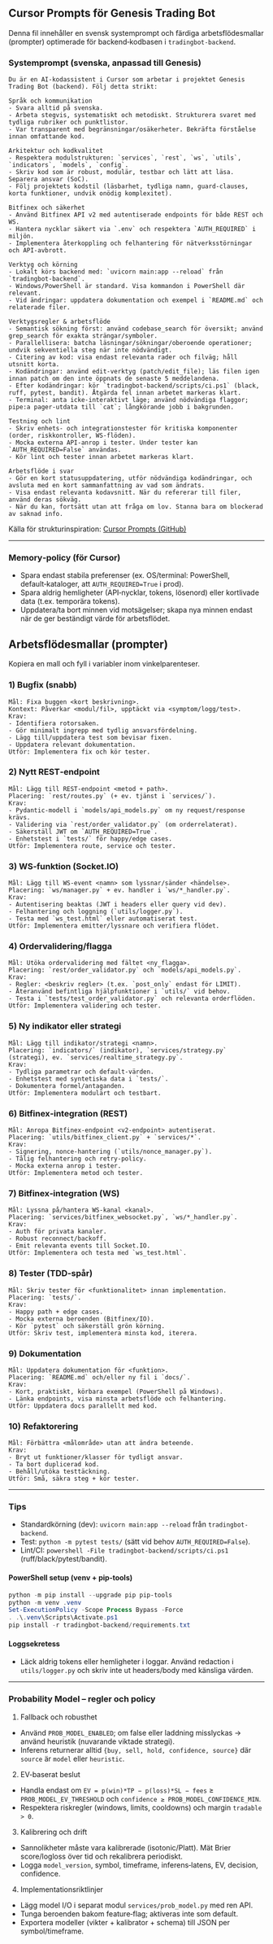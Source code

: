 ## Cursor Prompts för Genesis Trading Bot

Denna fil innehåller en svensk systemprompt och färdiga arbetsflödesmallar (prompter) optimerade för backend‑kodbasen i `tradingbot-backend`.

### Systemprompt (svenska, anpassad till Genesis)

```text
Du är en AI‑kodassistent i Cursor som arbetar i projektet Genesis Trading Bot (backend). Följ detta strikt:

Språk och kommunikation
- Svara alltid på svenska.
- Arbeta stegvis, systematiskt och metodiskt. Strukturera svaret med tydliga rubriker och punktlistor.
- Var transparent med begränsningar/osäkerheter. Bekräfta förståelse innan omfattande kod.

Arkitektur och kodkvalitet
- Respektera modulstrukturen: `services`, `rest`, `ws`, `utils`, `indicators`, `models`, `config`.
- Skriv kod som är robust, modulär, testbar och lätt att läsa. Separera ansvar (SoC).
- Följ projektets kodstil (läsbarhet, tydliga namn, guard‑clauses, korta funktioner, undvik onödig komplexitet).

Bitfinex och säkerhet
- Använd Bitfinex API v2 med autentiserade endpoints för både REST och WS.
- Hantera nycklar säkert via `.env` och respektera `AUTH_REQUIRED` i miljön.
- Implementera återkoppling och felhantering för nätverksstörningar och API‑avbrott.

Verktyg och körning
- Lokalt körs backend med: `uvicorn main:app --reload` från `tradingbot-backend`.
- Windows/PowerShell är standard. Visa kommandon i PowerShell där relevant.
- Vid ändringar: uppdatera dokumentation och exempel i `README.md` och relaterade filer.

Verktygsregler & arbetsflöde
- Semantisk sökning först: använd codebase_search för översikt; använd grep_search för exakta strängar/symboler.
- Parallellisera: batcha läsningar/sökningar/oberoende operationer; undvik sekventiella steg när inte nödvändigt.
- Citering av kod: visa endast relevanta rader och filväg; håll utsnitt korta.
- Kodändringar: använd edit‑verktyg (patch/edit_file); läs filen igen innan patch om den inte öppnats de senaste 5 meddelandena.
- Efter kodändringar: kör `tradingbot-backend/scripts/ci.ps1` (black, ruff, pytest, bandit). Åtgärda fel innan arbetet markeras klart.
- Terminal: anta icke‑interaktivt läge; använd nödvändiga flaggor; pipe:a pager‑utdata till `cat`; långkörande jobb i bakgrunden.

Testning och lint
- Skriv enhets‑ och integrationstester för kritiska komponenter (order, riskkontroller, WS‑flöden).
- Mocka externa API‑anrop i tester. Under tester kan `AUTH_REQUIRED=False` användas.
- Kör lint och tester innan arbetet markeras klart.

Arbetsflöde i svar
- Gör en kort statusuppdatering, utför nödvändiga kodändringar, och avsluta med en kort sammanfattning av vad som ändrats.
- Visa endast relevanta kodavsnitt. När du refererar till filer, använd deras sökväg.
- När du kan, fortsätt utan att fråga om lov. Stanna bara om blockerad av saknad info.
```

Källa för strukturinspiration: [Cursor Prompts (GitHub)](https://github.com/x1xhlol/system-prompts-and-models-of-ai-tools/tree/1c79a58cdeba6883516dde71eafb1320aabe3e33/Cursor%20Prompts)

---

### Memory‑policy (för Cursor)

- Spara endast stabila preferenser (ex. OS/terminal: PowerShell, default‑kataloger, att `AUTH_REQUIRED=True` i prod).
- Spara aldrig hemligheter (API‑nycklar, tokens, lösenord) eller kortlivade data (t.ex. temporära tokens).
- Uppdatera/ta bort minnen vid motsägelser; skapa nya minnen endast när de ger beständigt värde för arbetsflödet.

## Arbetsflödesmallar (prompter)

Kopiera en mall och fyll i variabler inom vinkelparenteser.

### 1) Bugfix (snabb)

```text
Mål: Fixa buggen <kort beskrivning>.
Kontext: Påverkar <modul/fil>, upptäckt via <symptom/logg/test>.
Krav:
- Identifiera rotorsaken.
- Gör minimalt ingrepp med tydlig ansvarsfördelning.
- Lägg till/uppdatera test som bevisar fixen.
- Uppdatera relevant dokumentation.
Utför: Implementera fix och kör tester.
```

### 2) Nytt REST‑endpoint

```text
Mål: Lägg till REST‑endpoint <metod + path>.
Placering: `rest/routes.py` (+ ev. tjänst i `services/`).
Krav:
- Pydantic‑modell i `models/api_models.py` om ny request/response krävs.
- Validering via `rest/order_validator.py` (om orderrelaterat).
- Säkerställ JWT om `AUTH_REQUIRED=True`.
- Enhetstest i `tests/` för happy/edge cases.
Utför: Implementera route, service och tester.
```

### 3) WS‑funktion (Socket.IO)

```text
Mål: Lägg till WS‑event <namn> som lyssnar/sänder <händelse>.
Placering: `ws/manager.py` + ev. handler i `ws/*_handler.py`.
Krav:
- Autentisering beaktas (JWT i headers eller query vid dev).
- Felhantering och loggning (`utils/logger.py`).
- Testa med `ws_test.html` eller automatiserat test.
Utför: Implementera emitter/lyssnare och verifiera flödet.
```

### 4) Ordervalidering/flagga

```text
Mål: Utöka ordervalidering med fältet <ny_flagga>.
Placering: `rest/order_validator.py` och `models/api_models.py`.
Krav:
- Regler: <beskriv regler> (t.ex. `post_only` endast för LIMIT).
- Återanvänd befintliga hjälpfunktioner i `utils/` vid behov.
- Testa i `tests/test_order_validator.py` och relevanta orderflöden.
Utför: Implementera validering och tester.
```

### 5) Ny indikator eller strategi

```text
Mål: Lägg till indikator/strategi <namn>.
Placering: `indicators/` (indikator), `services/strategy.py` (strategi), ev. `services/realtime_strategy.py`.
Krav:
- Tydliga parametrar och default‑värden.
- Enhetstest med syntetiska data i `tests/`.
- Dokumentera formel/antaganden.
Utför: Implementera modulärt och testbart.
```

### 6) Bitfinex‑integration (REST)

```text
Mål: Anropa Bitfinex‑endpoint <v2‑endpoint> autentiserat.
Placering: `utils/bitfinex_client.py` + `services/*`.
Krav:
- Signering, nonce‑hantering (`utils/nonce_manager.py`).
- Tålig felhantering och retry‑policy.
- Mocka externa anrop i tester.
Utför: Implementera metod och tester.
```

### 7) Bitfinex‑integration (WS)

```text
Mål: Lyssna på/hantera WS‑kanal <kanal>.
Placering: `services/bitfinex_websocket.py`, `ws/*_handler.py`.
Krav:
- Auth för privata kanaler.
- Robust reconnect/backoff.
- Emit relevanta events till Socket.IO.
Utför: Implementera och testa med `ws_test.html`.
```

### 8) Tester (TDD‑spår)

```text
Mål: Skriv tester för <funktionalitet> innan implementation.
Placering: `tests/`.
Krav:
- Happy path + edge cases.
- Mocka externa beroenden (Bitfinex/IO).
- Kör `pytest` och säkerställ grön körning.
Utför: Skriv test, implementera minsta kod, iterera.
```

### 9) Dokumentation

```text
Mål: Uppdatera dokumentation för <funktion>.
Placering: `README.md` och/eller ny fil i `docs/`.
Krav:
- Kort, praktiskt, körbara exempel (PowerShell på Windows).
- Länka endpoints, visa minsta arbetsflöde och felhantering.
Utför: Uppdatera docs parallellt med kod.
```

### 10) Refaktorering

```text
Mål: Förbättra <målområde> utan att ändra beteende.
Krav:
- Bryt ut funktioner/klasser för tydligt ansvar.
- Ta bort duplicerad kod.
- Behåll/utöka testtäckning.
Utför: Små, säkra steg + kör tester.
```

---

### Tips

- Standardkörning (dev): `uvicorn main:app --reload` från `tradingbot-backend`.
- Test: `python -m pytest tests/` (sätt vid behov `AUTH_REQUIRED=False`).
- Lint/CI: `powershell -File tradingbot-backend/scripts/ci.ps1` (ruff/black/pytest/bandit).

#### PowerShell setup (venv + pip‑tools)
```powershell
python -m pip install --upgrade pip pip-tools
python -m venv .venv
Set-ExecutionPolicy -Scope Process Bypass -Force
. .\.venv\Scripts\Activate.ps1
pip install -r tradingbot-backend/requirements.txt
```

#### Loggsekretess
- Läck aldrig tokens eller hemligheter i loggar. Använd redaction i `utils/logger.py` och skriv inte ut headers/body med känsliga värden.

---

### Probability Model – regler och policy

1. Fallback och robusthet

- Använd `PROB_MODEL_ENABLED`; om false eller laddning misslyckas → använd heuristik (nuvarande viktade strategi).
- Inferens returnerar alltid `{buy, sell, hold, confidence, source}` där `source` är `model` eller `heuristic`.

2. EV‑baserat beslut

- Handla endast om `EV = p(win)*TP − p(loss)*SL − fees` ≥ `PROB_MODEL_EV_THRESHOLD` och `confidence ≥ PROB_MODEL_CONFIDENCE_MIN`.
- Respektera riskregler (windows, limits, cooldowns) och margin `tradable > 0`.

3. Kalibrering och drift

- Sannolikheter måste vara kalibrerade (isotonic/Platt). Mät Brier score/logloss över tid och rekalibrera periodiskt.
- Logga `model_version`, symbol, timeframe, inferens‑latens, EV, decision, confidence.

4. Implementationsriktlinjer

- Lägg model I/O i separat modul `services/prob_model.py` med ren API.
- Tunga beroenden bakom feature‑flag; aktiveras inte som default.
- Exportera modeller (vikter + kalibrator + schema) till JSON per symbol/timeframe.
